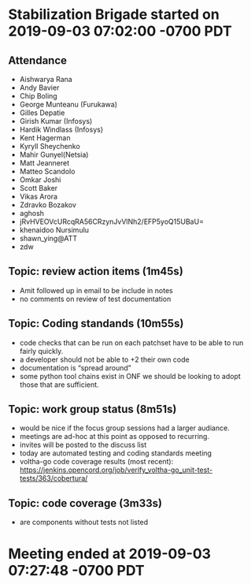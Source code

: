 # Stabilization Brigade started on 2019-09-03 07:02:00 -0700 PDT

## Attendance
- Aishwarya Rana
- Andy Bavier
- Chip Boling
- George Munteanu (Furukawa)
- Gilles Depatie
- Girish Kumar (Infosys)
- Hardik Windlass (Infosys)
- Kent Hagerman
- Kyryll Sheychenko
- Mahir Gunyel(Netsia)
- Matt Jeanneret
- Matteo Scandolo
- Omkar Joshi
- Scott Baker
- Vikas Arora
- Zdravko Bozakov
- aghosh
- jRvHVEOVcURcqRA56CRzynJvVlNh2/EFP5yoQ15UBaU=
- khenaidoo Nursimulu
- shawn_ying@ATT
- zdw

## Topic: review action items (1m45s)
- Amit followed up in email to be include in notes
- no comments on review of test documentation

## Topic: Coding standands (10m55s)
- code checks that can be run on each patchset have to be able to run fairly quickly.
- a developer should not be able to +2 their own code
- documentation is “spread around”
- some python tool chains exist in ONF we should be looking to adopt those that are sufficient.

## Topic: work group status (8m51s)
- would be nice if the focus group sessions had a larger audiance.
- meetings are ad-hoc at this point as opposed to recurring.
- invites will be posted to the discuss list
- today are automated testing and coding standards meeting
- voltha-go code coverage results (most recent): https://jenkins.opencord.org/job/verify_voltha-go_unit-test-tests/363/cobertura/

## Topic: code coverage (3m33s)
- are components without tests not listed

# Meeting ended at 2019-09-03 07:27:48 -0700 PDT
